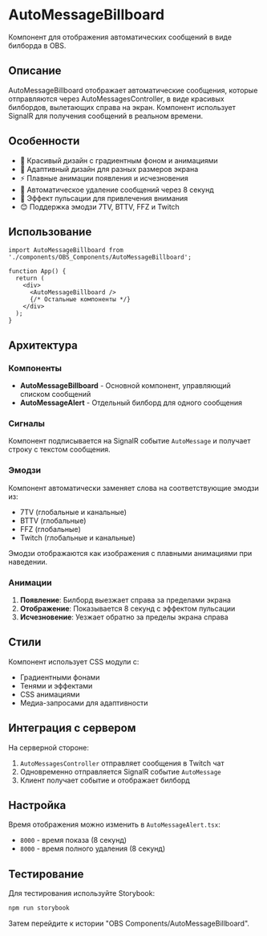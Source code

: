 # AutoMessageBillboard

Компонент для отображения автоматических сообщений в виде билборда в OBS.

## Описание

AutoMessageBillboard отображает автоматические сообщения, которые отправляются через AutoMessagesController, в виде красивых билбордов, вылетающих справа на экран. Компонент использует SignalR для получения сообщений в реальном времени.

## Особенности

- 🎨 Красивый дизайн с градиентным фоном и анимациями
- 📱 Адаптивный дизайн для разных размеров экрана
- ⚡ Плавные анимации появления и исчезновения
- 🔄 Автоматическое удаление сообщений через 8 секунд
- 💫 Эффект пульсации для привлечения внимания
- 😊 Поддержка эмодзи 7TV, BTTV, FFZ и Twitch

## Использование

```tsx
import AutoMessageBillboard from './components/OBS_Components/AutoMessageBillboard';

function App() {
  return (
    <div>
      <AutoMessageBillboard />
      {/* Остальные компоненты */}
    </div>
  );
}
```

## Архитектура

### Компоненты

- **AutoMessageBillboard** - Основной компонент, управляющий списком сообщений
- **AutoMessageAlert** - Отдельный билборд для одного сообщения

### Сигналы

Компонент подписывается на SignalR событие `AutoMessage` и получает строку с текстом сообщения.

### Эмодзи

Компонент автоматически заменяет слова на соответствующие эмодзи из:
- 7TV (глобальные и канальные)
- BTTV (глобальные)
- FFZ (глобальные)
- Twitch (глобальные и канальные)

Эмодзи отображаются как изображения с плавными анимациями при наведении.

### Анимации

1. **Появление**: Билборд выезжает справа за пределами экрана
2. **Отображение**: Показывается 8 секунд с эффектом пульсации
3. **Исчезновение**: Уезжает обратно за пределы экрана справа

## Стили

Компонент использует CSS модули с:
- Градиентными фонами
- Тенями и эффектами
- CSS анимациями
- Медиа-запросами для адаптивности

## Интеграция с сервером

На серверной стороне:
1. `AutoMessagesController` отправляет сообщения в Twitch чат
2. Одновременно отправляется SignalR событие `AutoMessage`
3. Клиент получает событие и отображает билборд

## Настройка

Время отображения можно изменить в `AutoMessageAlert.tsx`:
- `8000` - время показа (8 секунд)
- `8000` - время полного удаления (8 секунд)

## Тестирование

Для тестирования используйте Storybook:
```bash
npm run storybook
```

Затем перейдите к истории "OBS Components/AutoMessageBillboard". 